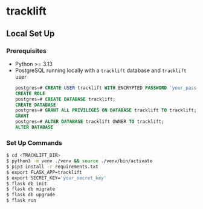 # tracklift

## Local Set Up

### Prerequisites

- Python >= 3.13
- PostgreSQL running locally with a `tracklift` database and `tracklift` user
  ```sql
  postgres=# CREATE USER tracklift WITH ENCRYPTED PASSWORD 'your_password';
  CREATE ROLE
  postgres=# CREATE DATABASE tracklift;
  CREATE DATABASE
  postgres=# GRANT ALL PRIVILEGES ON DATABASE tracklift TO tracklift;
  GRANT
  postgres=# ALTER DATABASE tracklift OWNER TO tracklift;
  ALTER DATABASE
  ```

### Set Up Commands

```sh
$ cd <TRACKLIFT_DIR>
$ python3 -m venv ./venv && source ./venv/bin/activate
$ pip3 install -r requirements.txt
$ export FLASK_APP=tracklift
$ export SECRET_KEY='your_secret_key'
$ flask db init
$ flask db migrate
$ flask db upgrade
$ flask run
```
